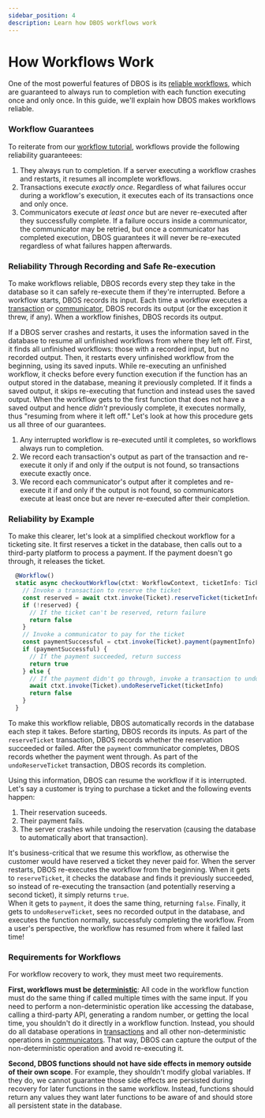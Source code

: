 ```yaml
---
sidebar_position: 4
description: Learn how DBOS workflows work
---
```


# How Workflows Work

One of the most powerful features of DBOS is its [reliable workflows](../tutorials/workflow-tutorial#reliability-guarantees), which are guaranteed to always run to completion with each function executing once and only once.
In this guide, we'll explain how DBOS makes workflows reliable.

### Workflow Guarantees

To reiterate from our [workflow tutorial](../tutorials/workflow-tutorial), workflows provide the following reliability guaranteees:

1.  They always run to completion.  If a server executing a workflow crashes and restarts, it resumes all incomplete workflows.
2.  Transactions execute _exactly once_.  Regardless of what failures occur during a workflow's execution, it executes each of its transactions once and only once.
3.  Communicators execute _at least once_ but are never re-executed after they successfully complete.  If a failure occurs inside a communicator, the communicator may be retried, but once a communicator has completed execution, DBOS guarantees it will never be re-executed regardless of what failures happen afterwards.

### Reliability Through Recording and Safe Re-execution

To make workflows reliable, DBOS records every step they take in the database so it can safely re-execute them if they're interrupted.
Before a workflow starts, DBOS records its input.
Each time a workflow executes a [transaction](../tutorials/transaction-tutorial) or [communicator](../tutorials/communicator-tutorial), DBOS records its output (or the exception it threw, if any).
When a workflow finishes, DBOS records its output.

If a DBOS server crashes and restarts, it uses the information saved in the database to resume all unfinished workflows from where they left off.
First, it finds all unfinished workflows: those with a recorded input, but no recorded output.
Then, it restarts every unfinished workflow from the beginning, using its saved inputs.
While re-executing an unfinished workflow, it checks before every function execution if the function has an output stored in the database, meaning it previously completed.
If it finds a saved output, it skips re-executing that function and instead uses the saved output.
When the workflow gets to the first function that does not have a saved output and hence _didn't_ previously complete, it executes normally, thus "resuming from where it left off."
Let's look at how this procedure gets us all three of our guarantees.

1.  Any interrupted workflow is re-executed until it completes, so workflows always run to completion.
2.  We record each transaction's output as part of the transaction and re-execute it only if and only if the output is not found, so transactions execute exactly once.
3.  We record each communicator's output after it completes and re-execute it if and only if the output is not found, so communicators execute at least once but are never re-executed after their completion.

### Reliability by Example

To make this clearer, let's look at a simplified checkout workflow for a ticketing site.
It first reserves a ticket in the database, then calls out to a third-party platform to process a payment.
If the payment doesn't go through, it releases the ticket.

```javascript
  @Workflow()
  static async checkoutWorkflow(ctxt: WorkflowContext, ticketInfo: TicketInfo, paymentInfo: PaymentInfo) {
    // Invoke a transaction to reserve the ticket
    const reserved = await ctxt.invoke(Ticket).reserveTicket(ticketInfo)
    if (!reserved) {
      // If the ticket can't be reserved, return failure
      return false
    }
    // Invoke a communicator to pay for the ticket
    const paymentSuccessful = ctxt.invoke(Ticket).payment(paymentInfo)
    if (paymentSuccessful) {
      // If the payment succeeded, return success
      return true
    } else {
      // If the payment didn't go through, invoke a transaction to undo the reservation and return failure
      await ctxt.invoke(Ticket).undoReserveTicket(ticketInfo)
      return false
    }
  }
```

To make this workflow reliable, DBOS automatically records in the database each step it takes.
Before starting, DBOS records its inputs.
As part of the `reserveTicket` transaction, DBOS records whether the reservation succeeded or failed.
After the `payment` communicator completes, DBOS records whether the payment went through.
As part of the `undoReserveTicket` transaction, DBOS records its completion.

Using this information, DBOS can resume the workflow if it is interrupted.
Let's say a customer is trying to purchase a ticket and the following events happen:

1. Their reservation suceeds.
2. Their payment fails.
3. The server crashes while undoing the reservation (causing the database to automatically abort that transaction).

It's business-critical that we resume this workflow, as otherwise the customer would have reserved a ticket they never paid for.
When the server restarts, DBOS re-executes the workflow from the beginning.
When it gets to `reserveTicket`, it checks the database and finds it previously succeeded, so instead of re-executing the transaction (and potentially reserving a second ticket), it simply returns `true`.  
When it gets to `payment`, it does the same thing, returning `false`.
Finally, it gets to `undoReserveTicket`, sees no recorded output in the database, and executes the function normally, successfuly completing the workflow.
From a user's perspective, the workflow has resumed from where it failed last time!

### Requirements for Workflows

For workflow recovery to work, they must meet two requirements.

**First, workflows must be [deterministic](../tutorials/workflow-tutorial#determinism)**: All code in the workflow function must do the same thing if called multiple times with the same input.
If you need to perform a non-deterministic operation like accessing the database, calling a third-party API, generating a random number, or getting the local time, you shouldn't do it directly in a workflow function.
Instead, you should do all database operations in [transactions](../tutorials/transaction-tutorial) and all other non-deterministic operations in [communicators](../tutorials/communicator-tutorial).
That way, DBOS can capture the output of the non-deterministic operation and avoid re-executing it.

**Second, DBOS functions should not have side effects in memory outside of their own scope**.
For example, they shouldn't modify global variables.
If they do, we cannot guarantee those side effects are persisted during recovery for later functions in the same workflow.
Instead, functions should return any values they want later functions to be aware of and should store all persistent state in the database.
